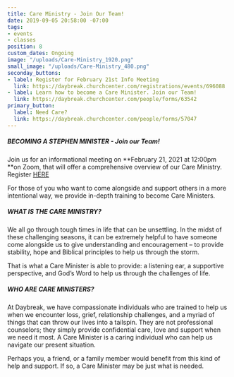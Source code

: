 ```yaml
---
title: Care Ministry - Join Our Team!
date: 2019-09-05 20:58:00 -07:00
tags:
- events
- classes
position: 8
custom_dates: Ongoing
image: "/uploads/Care-Ministry_1920.png"
small_image: "/uploads/Care-Ministry_480.png"
seconday_buttons:
- label: Register for February 21st Info Meeting
  link: https://daybreak.churchcenter.com/registrations/events/696088
- label: Learn how to become a Care Minister. Join our Team!
  link: https://daybreak.churchcenter.com/people/forms/63542
primary_button:
  label: Need Care?
  link: https://daybreak.churchcenter.com/people/forms/57047
---
```


##### BECOMING A STEPHEN MINISTER - Join our Team!

Join us for an informational meeting on **February 21, 2021 at 12:00pm **on Zoom, that will offer a comprehensive overview of our Care Ministry. Register [HERE](https://daybreak.churchcenter.com/registrations/events/696088) 

For those of you who want to come alongside and support others in a more intentional way, we provide in-depth training to become Care Ministers. 

##### WHAT IS THE CARE MINISTRY?

We all go through tough times in life that can be unsettling.  In the midst of these challenging seasons, it can be extremely helpful to have someone come alongside us to give understanding and encouragement – to provide stability, hope and Biblical principles to help us through the storm.

That is what a Care Minister is able to provide:  a listening ear, a supportive perspective, and God’s Word to help us through the challenges of life.

##### WHO ARE CARE MINISTERS?

At Daybreak, we have compassionate individuals who are trained to help us when we encounter loss, grief, relationship challenges, and a myriad of things that can throw our lives into a tailspin.  They are not professional counselors; they simply provide confidential care, love and support when we need it most.  A Care Minister is a caring individual who can help us navigate our present situation.

Perhaps you, a friend, or a family member would benefit from this kind of help and support.  If so, a Care Minister may be just what is needed.